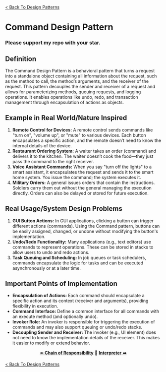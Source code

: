 [< Back To Design Patterns](../../../)

# Command Design Pattern
### Please support my repo with your star.

## Definition
The Command Design Pattern is a behavioral pattern that turns a request into a standalone object containing all information about the request, such as the method to call, the method’s arguments, and the receiver of the request. This pattern decouples the sender and receiver of a request and allows for parameterizing methods, queuing requests, and logging operations. It enables operations like undo, redo, and transaction management through encapsulation of actions as objects.

## Example in Real World/Nature Inspired
1. **Remote Control for Devices:** A remote control sends commands like "turn on", "volume up", or "mute" to various devices. Each button encapsulates a specific action, and the remote doesn’t need to know the internal details of the device.
2. **Restaurant Ordering System:** A waiter takes an order (command) and delivers it to the kitchen. The waiter doesn’t cook the food—they just pass the command to the right receiver.
3. **Voice Assistant Commands:** When you say "turn off the lights" to a smart assistant, it encapsulates the request and sends it to the smart home system. You issue the command; the system executes it.
4. **Military Orders:** A general issues orders that contain the instructions. Soldiers carry them out without the general managing the execution directly. Orders can also be delayed or stored for future execution.

## Real Usage/System Design Problems
1. **GUI Button Actions:** In GUI applications, clicking a button can trigger different actions (commands). Using the Command pattern, buttons can be easily assigned, changed, or undone without modifying the button's implementation.
2. **Undo/Redo Functionality:** Many applications (e.g., text editors) use commands to represent operations. These can be stored in stacks to allow users to undo and redo actions.
3. **Task Queuing and Scheduling:** In job queues or task schedulers, commands encapsulate the logic for tasks and can be executed asynchronously or at a later time.

## Important Points of Implementation
- **Encapsulation of Actions:** Each command should encapsulate a specific action and its context (receiver and arguments), providing flexibility in execution.
- **Command Interface:** Define a common interface for all commands with an execute method (and optionally undo).
- **Invoker Role:** An invoker is responsible for triggering the execution of commands and may also support queuing or undo/redo stacks.
- **Decoupling Sender and Receiver:** The invoker (e.g., UI element) does not need to know the implementation details of the receiver. This makes it easier to modify or extend behavior.

<p align="center">
  <a href="../../behavioral/cor">⬅️ <strong>Chain of Responsibility</strong></a>
  🔸
  <a href="../../behavioral/interpreter"><strong>Interpreter</strong> ➡️</a>
</p>

[< Back To Design Patterns](../../../)
